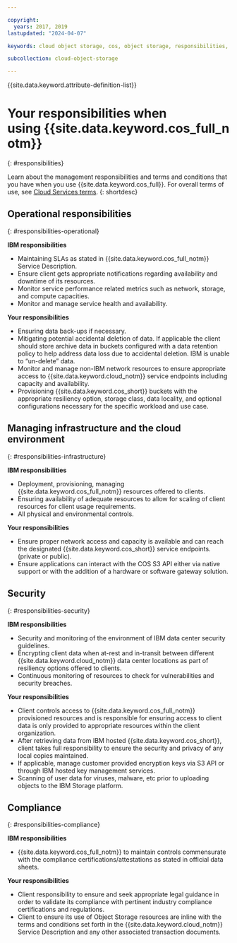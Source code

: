 ```yaml
---

copyright:
  years: 2017, 2019
lastupdated: "2024-04-07"

keywords: cloud object storage, cos, object storage, responsibilities, incident, operations, change, security, regulation, disaster recovery, management

subcollection: cloud-object-storage

---
```


{{site.data.keyword.attribute-definition-list}}

# Your responsibilities when using {{site.data.keyword.cos_full_notm}}
{: #responsibilities}

Learn about the management responsibilities and terms and conditions that you have when you use {{site.data.keyword.cos_full}}. For overall terms of use, see [Cloud Services terms](/docs/overview?topic=overview-terms).
{: shortdesc}



## Operational responsibilities
{: #responsibilities-operational}

**IBM responsibilities**

- Maintaining SLAs as stated in {{site.data.keyword.cos_full_notm}} Service Description.
- Ensure client gets appropriate notifications regarding availability and downtime of its resources.
- Monitor service performance related metrics such as network, storage, and compute capacities.
- Monitor and manage service health and availability.

**Your responsibilities**

- Ensuring data back-ups if necessary.
- Mitigating potential accidental deletion of data. If applicable the client should store archive data in buckets configured with a data retention policy to help address data loss due to accidental deletion. IBM is unable to “un-delete” data.
- Monitor and manage non-IBM network resources to ensure appropriate access to {{site.data.keyword.cloud_notm}} service endpoints including capacity and availability.
- Provisioning {{site.data.keyword.cos_short}} buckets with the appropriate resiliency option, storage class, data locality, and optional configurations necessary for the specific workload and use case. 

## Managing infrastructure and the cloud environment
{: #responsibilities-infrastructure}

**IBM responsibilities**

- Deployment, provisioning, managing {{site.data.keyword.cos_full_notm}} resources offered to clients.
- Ensuring availability of adequate resources to allow for scaling of client resources for client usage requirements.
- All physical and environmental controls.

**Your responsibilities**

- Ensure proper network access and capacity is available and can reach the designated {{site.data.keyword.cos_short}} service endpoints. (private or public).
- Ensure applications can interact with the COS S3 API either via native support or with the addition of a hardware or software gateway solution.

## Security
{: #responsibilities-security}

**IBM responsibilities**

- Security and monitoring of the environment of IBM data center security guidelines.
- Encrypting client data when at-rest and in-transit between different {{site.data.keyword.cloud_notm}} data center locations as part of resiliency options offered to clients.
- Continuous monitoring of resources to check for vulnerabilities and security breaches.

**Your responsibilities**

- Client controls access to {{site.data.keyword.cos_full_notm}} provisioned resources and is responsible for ensuring access to client data is only provided to appropriate resources within the client organization.
- After retrieving data from IBM hosted {{site.data.keyword.cos_short}}, client takes full responsibility to ensure the security and privacy of any local copies maintained.
- If applicable, manage customer provided encryption keys via S3 API or through IBM hosted key management services.
- Scanning of user data for viruses, malware, etc prior to uploading objects to the IBM Storage platform.

## Compliance
{: #responsibilities-compliance}

**IBM responsibilities**

- {{site.data.keyword.cos_full_notm}} to maintain controls commensurate with the compliance certifications/attestations as stated in official data sheets.

**Your responsibilities**

- Client responsibility to ensure and seek appropriate legal guidance in order to validate its compliance with pertinent industry compliance certifications and regulations.
- Client to ensure its use of Object Storage resources are inline with the terms and conditions set forth in the {{site.data.keyword.cloud_notm}} Service Description and any other associated transaction documents.
